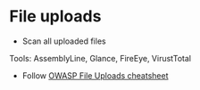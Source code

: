 # File uploads

- Scan all uploaded files

Tools: AssemblyLine, Glance, FireEye, VirustTotal

- Follow [OWASP File Uploads cheatsheet](https://cheatsheetseries.owasp.org/cheatsheets/Protect_FileUpload_Against_Malicious_File.html)
